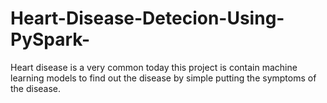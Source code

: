 # Heart-Disease-Detecion-Using-PySpark-
Heart disease is a very common today this project is contain machine learning models to find out the disease by simple putting the symptoms of the disease.
